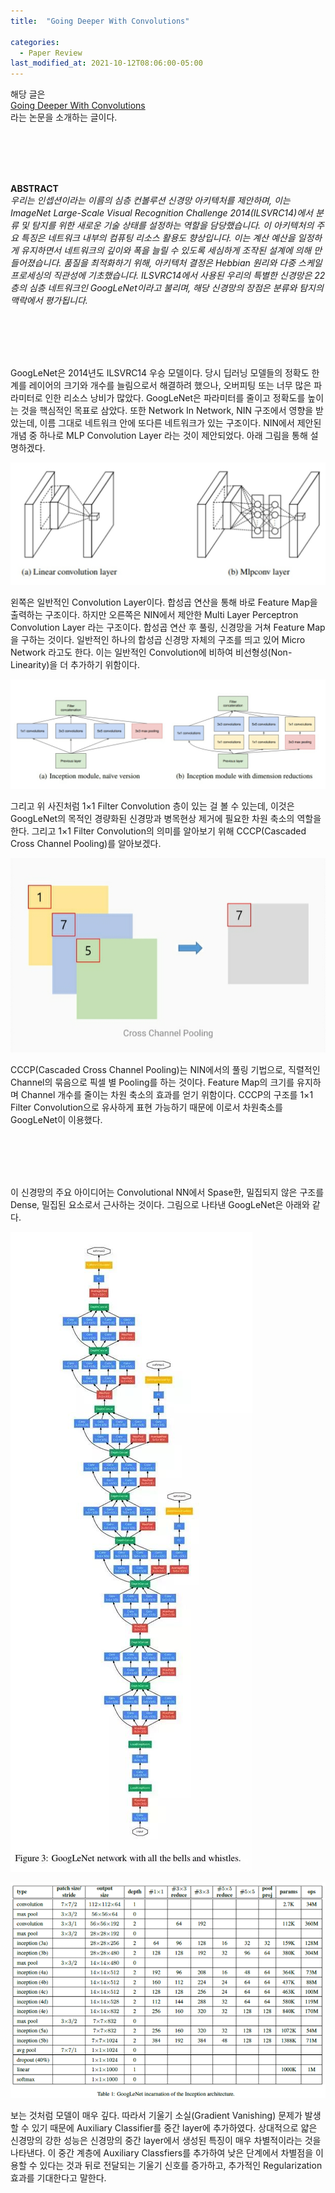 ```yaml
---
title:  "Going Deeper With Convolutions"

categories:
  - Paper Review
last_modified_at: 2021-10-12T08:06:00-05:00
---
```



해당 글은 
<br/>
[Going Deeper With Convolutions](https://arxiv.org/abs/1409.4842)
<br/>
라는 논문을 소개하는 글이다.

<br/>
<br/>
<br/>
<br/>

**ABSTRACT**
<br/>
*우리는 인셉션이라는 이름의 심층 컨볼루션 신경망 아키텍처를 제안하며, 
이는 ImageNet Large-Scale Visual Recognition Challenge 2014(ILSVRC14)에서 분류 및 탐지를 위한 새로운 기술 상태를 설정하는 역할을 담당했습니다. 
이 아키텍처의 주요 특징은 네트워크 내부의 컴퓨팅 리소스 활용도 향상입니다. 
이는 계산 예산을 일정하게 유지하면서 네트워크의 깊이와 폭을 늘릴 수 있도록 세심하게 조작된 설계에 의해 만들어졌습니다. 
품질을 최적화하기 위해, 아키텍처 결정은 Hebbian 원리와 다중 스케일 프로세싱의 직관성에 기초했습니다. 
ILSVRC14에서 사용된 우리의 특별한 신경망은 22층의 심층 네트워크인 GoogLeNet이라고 불리며, 
해당 신경망의 장점은 분류와 탐지의 맥락에서 평가됩니다.*

<br/>
<br/>
<br/>
<br/>

GoogLeNet은 2014년도 ILSVRC14 우승 모델이다. 
당시 딥러닝 모델들의 정확도 한계를 레이어의 크기와 개수를 늘림으로서 해결하려 했으나, 오버피팅 또는 너무 많은 파라미터로 인한 리소스 낭비가 많았다. 
GoogLeNet은 파라미터를 줄이고 정확도를 높이는 것을 핵심적인 목표로 삼았다.
또한 Network In Network, NIN 구조에서 영향을 받았는데, 
이름 그대로 네트워크 안에 또다른 네트워크가 있는 구조이다. 
NIN에서 제안된 개념 중 하나로 MLP Convolution Layer 라는 것이 제안되었다. 
아래 그림을 통해 설명하겠다. 

![](/assets/image/mlp_conv_layer.jpg)

왼쪽은 일반적인 Convolution Layer이다. 
합성곱 연산을 통해 바로 Feature Map을 출력하는 구조이다. 
하지만 오른쪽은 NIN에서 제안한 Multi Layer Perceptron Convolution Layer 라는 구조이다. 
합성곱 연산 후 풀링, 신경망을 거쳐 Feature Map을 구하는 것이다. 
일반적인 하나의 합성곱 신경망 자체의 구조를 띄고 있어 Micro Network 라고도 한다. 
이는 일반적인 Convolution에 비하여 비선형성(Non-Linearity)을 더 추가하기 위함이다. 

![](/assets/image/inception_module.jpg)

그리고 위 사진처럼 1×1 Filter Convolution 층이 있는 걸 볼 수 있는데, 
이것은 GoogLeNet의 목적인 경량화된 신경망과 병목현상 제거에 필요한 차원 축소의 역할을 한다. 
그리고 1×1 Filter Convolution의 의미를 알아보기 위해 CCCP(Cascaded Cross Channel Pooling)를 알아보겠다. 

![](/assets/image/cross_channel.jpg)

CCCP(Cascaded Cross Channel Pooling)는 NIN에서의 풀링 기법으로, 
직렬적인 Channel의 묶음으로 픽셀 별 Pooling를 하는 것이다. 
Feature Map의 크기를 유지하며 Channel 개수를 줄이는 차원 축소의 효과를 얻기 위함이다. 
CCCP의 구조를 1×1 Filter Convolution으로 유사하게 표현 가능하기 때문에 이로서 차원축소를 GoogLeNet이 이용했다. 

<br/>
<br/>
<br/>
<br/>

이 신경망의 주요 아이디어는 Convolutional NN에서 Spase한, 밀집되지 않은 구조를 Dense, 밀집된 요소로서 근사하는 것이다. 
그림으로 나타낸 GoogLeNet은 아래와 같다. 

![](/assets/image/googlenet_.jpg)


![](/assets/image/googlenet_info.png)

보는 것처럼 모델이 매우 깊다. 
따라서 기울기 소실(Gradient Vanishing) 문제가 발생할 수 있기 때문에 Auxiliary Classifier를 중간 layer에 추가하였다. 
상대적으로 얇은 신경망의 강한 성능은 신경망의 중간 layer에서 생성된 특징이 매우 차별적이라는 것을 나타낸다. 
이 중간 계층에 Auxiliary Classfiers를 추가하여 낮은 단계에서 차별점을 이용할 수 있다는 것과 뒤로 전달되는 기울기 신호를 증가하고, 추가적인 Regularization 효과를 기대한다고 말한다.

 











